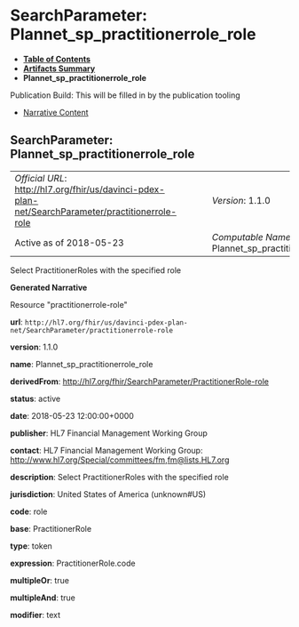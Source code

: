 # SearchParameter: Plannet\_sp\_practitionerrole\_role

* [**Table of Contents**](toc.html)
* [**Artifacts Summary**](artifacts.html)
* **Plannet\_sp\_practitionerrole\_role**

Publication Build: This will be filled in by the publication tooling

* [Narrative Content](#)

## SearchParameter: Plannet\_sp\_practitionerrole\_role

|  |  |  |  |  |
| --- | --- | --- | --- | --- |
| *Official URL*: http://hl7.org/fhir/us/davinci-pdex-plan-net/SearchParameter/practitionerrole-role | | | | *Version*: 1.1.0 |
| Active as of 2018-05-23 | | | | *Computable Name*: Plannet\_sp\_practitionerrole\_role |

Select PractitionerRoles with the specified role

**Generated Narrative**

Resource "practitionerrole-role"

**url**: `http://hl7.org/fhir/us/davinci-pdex-plan-net/SearchParameter/practitionerrole-role`

**version**: 1.1.0

**name**: Plannet\_sp\_practitionerrole\_role

**derivedFrom**: <http://hl7.org/fhir/SearchParameter/PractitionerRole-role>

**status**: active

**date**: 2018-05-23 12:00:00+0000

**publisher**: HL7 Financial Management Working Group

**contact**: HL7 Financial Management Working Group: <http://www.hl7.org/Special/committees/fm>,[fm@lists.HL7.org](mailto:fm@lists.HL7.org)

**description**: Select PractitionerRoles with the specified role

**jurisdiction**: United States of America  (unknown#US)

**code**: role

**base**: PractitionerRole

**type**: token

**expression**: PractitionerRole.code

**multipleOr**: true

**multipleAnd**: true

**modifier**: text